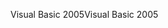 <span data-ttu-id="0a100-101">Visual Basic 2005</span><span class="sxs-lookup"><span data-stu-id="0a100-101">Visual Basic 2005</span></span>